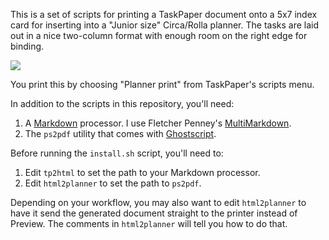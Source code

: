 This is a set of scripts for printing a TaskPaper document onto a 5x7 index card for inserting into a "Junior size" Circa/Rolla planner. The tasks are laid out in a nice two-column format with enough room on the right edge for binding.

<img src="http://www.leancrew.com/all-this/images2010/planner-open-t.jpg" />

You print this by choosing "Planner print" from TaskPaper's scripts menu.

In addition to the scripts in this repository, you'll need:

1. A [Markdown][1] processor. I use Fletcher Penney's [MultiMarkdown][3].
2. The `ps2pdf` utility that comes with [Ghostscript][2].

Before running the `install.sh` script, you'll need to:

1. Edit `tp2html` to set the path to your Markdown processor.
2. Edit `html2planner` to set the path to `ps2pdf`.

Depending on your workflow, you may also want to edit `html2planner` to have it send the generated document straight to the printer instead of Preview. The comments in `html2planner` will tell you how to do that.


[1]: http://daringfireball.net/projects/markdown/
[2]: http://pages.cs.wisc.edu/~ghost/doc/GPL/index.htm
[3]: http://fletcherpenney.net/multimarkdown/
